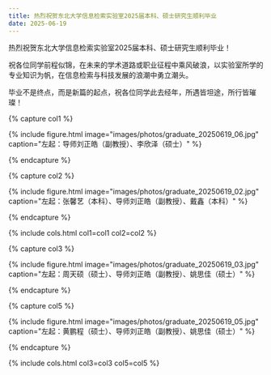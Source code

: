 ```yaml
---
title: 热烈祝贺东北大学信息检索实验室2025届本科、硕士研究生顺利毕业
date: 2025-06-19
---
```


热烈祝贺东北大学信息检索实验室2025届本科、硕士研究生顺利毕业！

祝各位同学前程似锦，在未来的学术道路或职业征程中乘风破浪，以实验室所学的专业知识为帆，在信息检索与科技发展的浪潮中勇立潮头。

毕业不是终点，而是新篇的起点，祝各位同学此去经年，所遇皆坦途，所行皆璀璨！

{% capture col1 %}

{%
  include figure.html
  image="images/photos/graduate_20250619_06.jpg"
  caption="左起：导师刘正皓（副教授）、李欣泽（硕士）"
%}


{% endcapture %}

{% capture col2 %}

{%
  include figure.html
  image="images/photos/graduate_20250619_02.jpg"
  caption="左起：张馨艺（本科）、导师刘正皓（副教授）、戴鑫（本科）"
%}

{% endcapture %}

{% include cols.html col1=col1 col2=col2 %}

{% capture col3 %}

{%
  include figure.html
  image="images/photos/graduate_20250619_03.jpg"
  caption="左起：周天硕（硕士）、导师刘正皓（副教授）、姚思佳（硕士）"
%}

{% endcapture %}


{% capture col5 %}

{%
  include figure.html
  image="images/photos/graduate_20250619_05.jpg"
  caption="左起：黄鹏程（硕士）、导师刘正皓（副教授）、姚思佳（硕士）"
%}

{% endcapture %}

{% include cols.html col3=col3 col5=col5 %}
